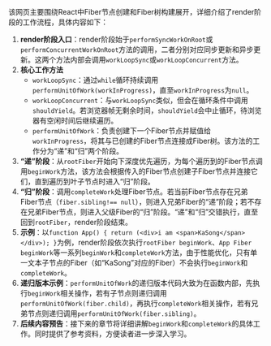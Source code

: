 该网页主要围绕React中Fiber节点创建和Fiber树构建展开，详细介绍了render阶段的工作流程，具体内容如下：
1. **render阶段入口**：render阶段始于`performSyncWorkOnRoot`或`performConcurrentWorkOnRoot`方法的调用，二者分别对应同步更新和异步更新。这两个方法内部会调用`workLoopSync`或`workLoopConcurrent`方法。
2. **核心工作方法**
    - `workLoopSync`：通过`while`循环持续调用`performUnitOfWork(workInProgress)`，直至`workInProgress`为`null`。
    - `workLoopConcurrent`：与`workLoopSync`类似，但会在循环条件中调用`shouldYield`。若浏览器帧无剩余时间，`shouldYield`会中止循环，待浏览器有空闲时间后继续遍历。
    - `performUnitOfWork`：负责创建下一个Fiber节点并赋值给`workInProgress`，将其与已创建的Fiber节点连接成Fiber树。该方法的工作分为“递”和“归”两个阶段。
3. **“递”阶段**：从`rootFiber`开始向下深度优先遍历，为每个遍历到的Fiber节点调用`beginWork`方法，该方法会根据传入的Fiber节点创建子Fiber节点并连接它们，直到遍历到叶子节点时进入“归”阶段。
4. **“归”阶段**：调用`completeWork`处理Fiber节点。若当前Fiber节点存在兄弟Fiber节点（`fiber.sibling!== null`），则进入兄弟Fiber的“递”阶段；若不存在兄弟Fiber节点，则进入父级Fiber的“归”阶段。“递”和“归”交错执行，直至回到`rootFiber`，render阶段结束。
5. **示例**：以`function App() { return (<div>i am <span>KaSong</span></div>); }`为例，render阶段依次执行`rootFiber beginWork`、`App Fiber beginWork`等一系列`beginWork`和`completeWork`方法，由于性能优化，只有单一文本子节点的Fiber（如“KaSong”对应的Fiber）不会执行`beginWork`和`completeWork`。
6. **递归版本示例**：`performUnitOfWork`的递归版本代码大致为在函数内部，先执行`beginWork`相关操作，若有子节点则递归调用`performUnitOfWork(fiber.child)`，再执行`completeWork`相关操作，若有兄弟节点则递归调用`performUnitOfWork(fiber.sibling)`。
7. **后续内容预告**：接下来的章节将详细讲解`beginWork`和`completeWork`的具体工作。同时提供了参考资料，方便读者进一步深入学习。 
